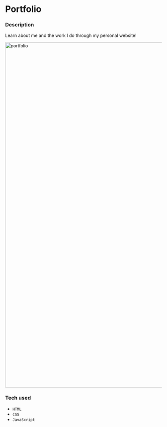 # Portfolio

### Description
Learn about me and the work I do through my personal website!

<a href="https://l-meryem.github.io"><img width="1108" alt="portfolio" src="https://github.com/user-attachments/assets/47f0f664-0967-4b07-99f9-dda66665401a" />
</a>


### Tech used 
 - `HTML`
 - `CSS`
 - `JavaScript`











